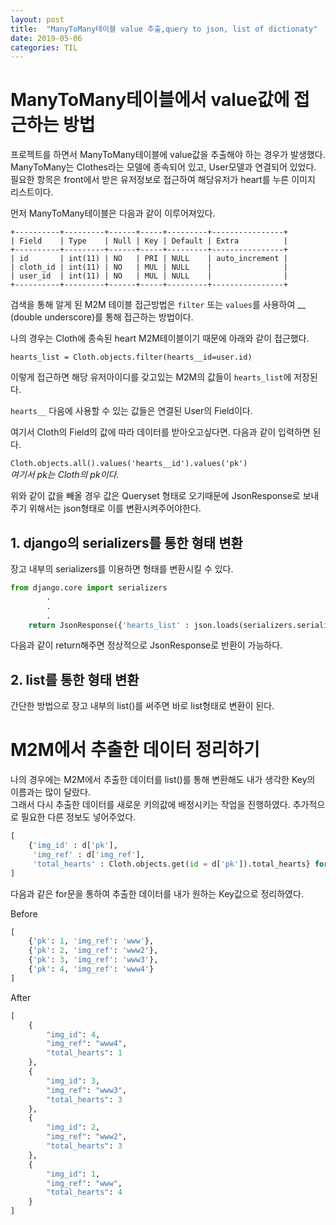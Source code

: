 ```yaml
---
layout: post
title:  "ManyToMany테이블 value 추출,query to json, list of dictionaty"
date: 2019-05-06
categories: TIL
---
```


# ManyToMany테이블에서 value값에 접근하는 방법

프로젝트를 하면서 ManyToMany테이블에 value값을 추출해야 하는 경우가 발생했다.
ManyToMany는 Clothes라는 모델에 종속되어 있고, User모델과 연결되어 있었다.  
필요한 항목은 front에서 받은 유저정보로 접근하여 해당유저가 heart를 누른 이미지 리스트이다.  

먼저 ManyToMany테이블은 다음과 같이 이루어져있다.  

```
+----------+---------+------+-----+---------+----------------+
| Field    | Type    | Null | Key | Default | Extra          |
+----------+---------+------+-----+---------+----------------+
| id       | int(11) | NO   | PRI | NULL    | auto_increment |
| cloth_id | int(11) | NO   | MUL | NULL    |                |
| user_id  | int(11) | NO   | MUL | NULL    |                |
+----------+---------+------+-----+---------+----------------+
```

검색을 통해 알게 된 M2M 테이블 접근방법은 `filter` 또는 `values`를 사용하여 __ (double underscore)를 통해 접근하는 방법이다.

나의 경우는 Cloth에 종속된 heart M2M테이블이기 때문에 아래와 같이 접근했다.

`hearts_list = Cloth.objects.filter(hearts__id=user.id)`

이렇게 접근하면 해당 유저아이디를 갖고있는 M2M의 값들이 `hearts_list`에 저장된다.

`hearts__` 다음에 사용할 수 있는 값들은 연결된 User의 Field이다.

여기서 Cloth의 Field의 값에 따라 데이터를 받아오고싶다면. 다음과 같이 입력하면 된다.

`Cloth.objects.all().values('hearts__id').values('pk')`  
*여기서 pk는 Cloth의 pk이다.*

위와 같이 값을 빼올 경우 값은 Queryset 형태로 오기때문에 JsonResponse로 보내주기 위해서는 json형태로 이를 변환시켜주어야한다.

## 1. django의 serializers를 통한 형태 변환

장고 내부의 serializers를 이용하면 형태를 변환시킬 수 있다.

```python
from django.core import serializers
		.
		.
		.
	return JsonResponse({'hearts_list' : json.loads(serializers.serialize('json', hearts_list))})
```

다음과 같이 return해주면 정상적으로 JsonResponse로 반환이 가능하다.

## 2. list를 통한 형태 변환

간단한 방법으로 장고 내부의 list()를 써주면 바로 list형태로 변환이 된다.


# M2M에서 추출한 데이터 정리하기

나의 경우에는 M2M에서 추출한 데이터를 list()를 통해 변환해도 내가 생각한 Key의 이름과는 많이 달랐다.  
그래서 다시 추출한 데이터를 새로운 키의값에 배정시키는 작업을 진행하였다. 추가적으로 필요한 다른 정보도 넣어주었다.

```python
[
    {'img_id' : d['pk'],
     'img_ref' : d['img_ref'],
     'total_hearts' : Cloth.objects.get(id = d['pk']).total_hearts} for d in hearts_list
]
```

다음과 같은 for문을 통하여 추출한 데이터를 내가 원하는 Key값으로 정리하였다.

Before
```python
[
    {'pk': 1, 'img_ref': 'www'},
    {'pk': 2, 'img_ref': 'www2'},
    {'pk': 3, 'img_ref': 'www3'},
    {'pk': 4, 'img_ref': 'www4'}
]
```

After
```python
[
    {
        "img_id": 4,
        "img_ref": "www4",
        "total_hearts": 1
    },
    {
        "img_id": 3,
        "img_ref": "www3",
        "total_hearts": 3
    },
    {
        "img_id": 2,
        "img_ref": "www2",
        "total_hearts": 3
    },
    {
        "img_id": 1,
        "img_ref": "www",
        "total_hearts": 4
    }
]
```

